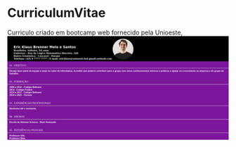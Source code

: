 # CurriculumVitae
Curriculo criado em bootcamp web fornecido pela Unioeste,
![alt text](https://github.com/ericklaus16/CurriculumVitae/blob/main/Screenshot%20at%202022-12-08%2013-16-38.png)
